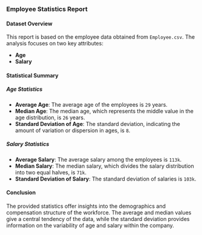 
### Employee Statistics Report

#### **Dataset Overview**
This report is based on the employee data obtained from `Employee.csv`. The analysis focuses on two key attributes:
- **Age**
- **Salary**

#### **Statistical Summary**

##### **Age Statistics**
- **Average Age**: The average age of the employees is `29` years.
- **Median Age**: The median age, which represents the middle value in the age distribution, is `26` years.
- **Standard Deviation of Age**: The standard deviation, indicating the amount of variation or dispersion in ages, is `8`.

##### **Salary Statistics**
- **Average Salary**: The average salary among the employees is `113k`.
- **Median Salary**: The median salary, which divides the salary distribution into two equal halves, is `71k`.
- **Standard Deviation of Salary**: The standard deviation of salaries is `103k`.

#### **Conclusion**
The provided statistics offer insights into the demographics and compensation structure of the workforce. The average and median values give a central tendency of the data, while the standard deviation provides information on the variability of age and salary within the company.
